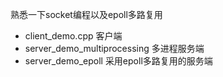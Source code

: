 熟悉一下socket编程以及epoll多路复用
- client_demo.cpp 客户端
- server_demo_multiprocessing  多进程服务端
- server_demo_epoll  采用epoll多路复用的服务端